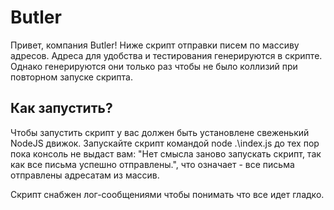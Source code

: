 
# Butler    

Привет, компания Butler! Ниже скрипт отправки писем по массиву адресов. Адреса для удобства и тестирования генерируются в скрипте. Однако генерируются они только раз чтобы не было коллизий при повторном запуске скрипта.






## Как запустить?

Чтобы запустить скрипт у вас должен быть установлене свеженький NodeJS движок.
Запускайте скрипт командой node .\index.js до тех пор пока консоль не выдаст вам:
"Нет смысла заново запускать скрипт, так как все письма успешно отправлены.", что означает - все письма отправлены адресатам из массив.

Скрипт снабжен лог-сообщениями чтобы понимать что все идет гладко.